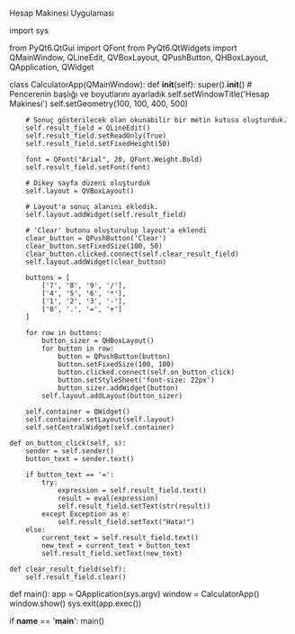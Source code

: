 Hesap Makinesi Uygulaması


import sys

from PyQt6.QtGui import QFont
from PyQt6.QtWidgets import QMainWindow, QLineEdit, QVBoxLayout, QPushButton, QHBoxLayout, QApplication, QWidget


class CalculatorApp(QMainWindow):
    def __init__(self):
        super().__init__()
        # Pencerenin başlığı ve boyutlarını ayarladık
        self.setWindowTitle('Hesap Makinesi')
        self.setGeometry(100, 100, 400, 500)

        # Sonuç gösterilecek olan okunabilir bir metin kutusu oluşturduk.
        self.result_field = QLineEdit()
        self.result_field.setReadOnly(True)
        self.result_field.setFixedHeight(50)

        font = QFont("Arial", 20, QFont.Weight.Bold)
        self.result_field.setFont(font)

        # Dikey sayfa düzeni oluşturduk
        self.layout = QVBoxLayout()

        # Layout'a sonuç alanını ekledik.
        self.layout.addWidget(self.result_field)

        # 'Clear' butonu oluşturulup layout'a eklendi
        clear_button = QPushButton('Clear')
        clear_button.setFixedSize(100, 50)
        clear_button.clicked.connect(self.clear_result_field)
        self.layout.addWidget(clear_button)

        buttons = [
            ['7', '8', '9', '/'],
            ['4', '5', '6', '*'],
            ['1', '2', '3', '-'],
            ['0', '.', '=', '+']
        ]

        for row in buttons:
            button_sizer = QHBoxLayout()
            for button in row:
                button = QPushButton(button)
                button.setFixedSize(100, 100)
                button.clicked.connect(self.on_button_click)
                button.setStyleSheet('font-size: 22px')
                button_sizer.addWidget(button)
            self.layout.addLayout(button_sizer)

        self.container = QWidget()
        self.container.setLayout(self.layout)
        self.setCentralWidget(self.container)

    def on_button_click(self, s):
        sender = self.sender()
        button_text = sender.text()

        if button_text == '=':
            try:
                expression = self.result_field.text()
                result = eval(expression)
                self.result_field.setText(str(result))
            except Exception as e:
                self.result_field.setText("Hata!")
        else:
            current_text = self.result_field.text()
            new_text = current_text + button_text
            self.result_field.setText(new_text)

    def clear_result_field(self):
        self.result_field.clear()


def main():
    app = QApplication(sys.argv)
    window = CalculatorApp()
    window.show()
    sys.exit(app.exec())


if __name__ == '__main__':
    main()
